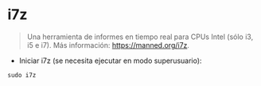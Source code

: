 # i7z

> Una herramienta de informes en tiempo real para CPUs Intel (sólo i3, i5 e i7).
> Más información: <https://manned.org/i7z>.

- Iniciar i7z (se necesita ejecutar en modo superusuario):

`sudo i7z`
